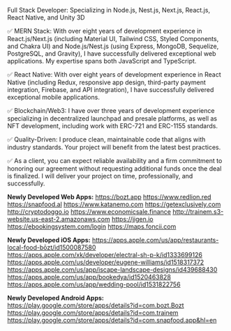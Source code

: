 Full Stack Developer: Specializing in Node.js, Nest.js, Next.js, React.js, React Native, and Unity 3D

✅ MERN Stack: With over eight years of development experience in React.js/Next.js (including Material UI, Tailwind CSS, Styled Components, and Chakra UI) and Node.js/Nest.js (using Express, MongoDB, Sequelize, PostgreSQL, and Gravity), I have successfully delivered exceptional web applications. My expertise spans both JavaScript and TypeScript.

✅ React Native: With over eight years of development experience in React Native (including Redux, responsive app design, third-party payment integration, Firebase, and API integration), I have successfully delivered exceptional mobile applications.  

✅ Blockchain/Web3: I have over three years of development experience specializing in decentralized launchpad and presale platforms, as well as NFT development, including work with ERC-721 and ERC-1155 standards.

✅ Quality-Driven: I produce clean, maintainable code that aligns with industry standards. Your project will benefit from the latest best practices.

✅ As a client, you can expect reliable availability and a firm commitment to honoring our agreement without requesting additional funds once the deal is finalized. I will deliver your project on time, professionally, and successfully.


**Newly Developed Web Apps:**
https://bozt.app
https://www.redlion.red
https://snapfood.al
https://www.katanemo.com
https://getexclusively.com
http://cryptodoggo.io
https://www.economicsale.finance
http://trainem.s3-website.us-east-2.amazonaws.com
https://jigen.io
https://ebookingsystem.com/login
https://maps.foncii.com

**Newly Developed iOS Apps:**
https://apps.apple.com/us/app/restaurants-local-food-bōzt/id1500087580
https://apps.apple.com/xk/developer/electral-sh-p-k/id1333699126
https://apps.apple.com/us/developer/eugene-williams/id1518317372
https://apps.apple.com/us/app/iscape-landscape-designs/id439688430
https://apps.apple.com/us/app/bookedya/id1520463828
https://apps.apple.com/us/app/wedding-pool/id1531822756

**Newly Developed Android Apps:**
https://play.google.com/store/apps/details?id=com.bozt.Bozt
https://play.google.com/store/apps/details?id=com.trainem
https://play.google.com/store/apps/details?id=com.snapfood.app&hl=en

